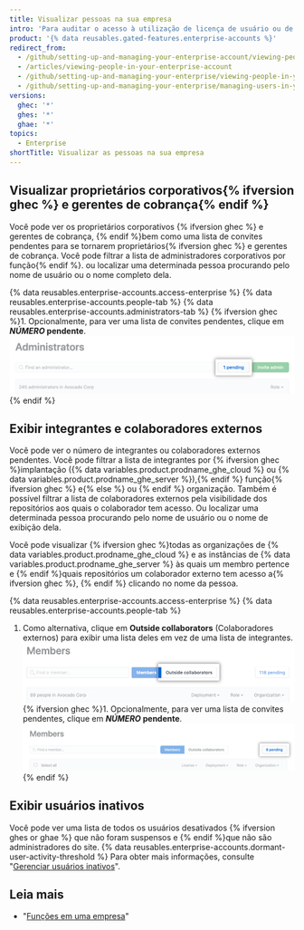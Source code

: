 ```yaml
---
title: Visualizar pessoas na sua empresa
intro: 'Para auditar o acesso à utilização de licença de usuário ou de recursos pertencentes à empresa, os proprietários corporativos podem exibir todos os administradores e integrantes da empresa.'
product: '{% data reusables.gated-features.enterprise-accounts %}'
redirect_from:
  - /github/setting-up-and-managing-your-enterprise-account/viewing-people-in-your-enterprise-account
  - /articles/viewing-people-in-your-enterprise-account
  - /github/setting-up-and-managing-your-enterprise/viewing-people-in-your-enterprise
  - /github/setting-up-and-managing-your-enterprise/managing-users-in-your-enterprise/viewing-people-in-your-enterprise
versions:
  ghec: '*'
  ghes: '*'
  ghae: '*'
topics:
  - Enterprise
shortTitle: Visualizar as pessoas na sua empresa
---
```


## Visualizar proprietários corporativos{% ifversion ghec %} e gerentes de cobrança{% endif %}

Você pode ver os proprietários corporativos {% ifversion ghec %} e gerentes de cobrança, {% endif %}bem como uma lista de convites pendentes para se tornarem proprietários{% ifversion ghec %} e gerentes de cobrança. Você pode filtrar a lista de administradores corporativos por função{% endif %}. ou localizar uma determinada pessoa procurando pelo nome de usuário ou o nome completo dela.

{% data reusables.enterprise-accounts.access-enterprise %}
{% data reusables.enterprise-accounts.people-tab %}
{% data reusables.enterprise-accounts.administrators-tab %}
{% ifversion ghec %}1. Opcionalmente, para ver uma lista de convites pendentes, clique em **_NÚMERO_ pendente**.
  ![Botão "NÚMERO pendente" à direita das opções de pesquisa e filtro](/assets/images/help/enterprises/administrators-pending.png){% endif %}

## Exibir integrantes e colaboradores externos

Você pode ver o número de integrantes ou colaboradores externos pendentes. Você pode filtrar a lista de integrantes por {% ifversion ghec %}implantação ({% data variables.product.prodname_ghe_cloud %} ou {% data variables.product.prodname_ghe_server %}),{% endif %} função{% ifversion ghec %} e{% else %} ou {% endif %} organização. Também é possível filtrar a lista de colaboradores externos pela visibilidade dos repositórios aos quais o colaborador tem acesso. Ou localizar uma determinada pessoa procurando pelo nome de usuário ou o nome de exibição dela.

Você pode visualizar {% ifversion ghec %}todas as organizações de {% data variables.product.prodname_ghe_cloud %} e as instâncias de {% data variables.product.prodname_ghe_server %} às quais um membro pertence e {% endif %}quais repositórios um colaborador externo tem acesso a{% ifversion ghec %}, {% endif %} clicando no nome da pessoa.

{% data reusables.enterprise-accounts.access-enterprise %}
{% data reusables.enterprise-accounts.people-tab %}
1. Como alternativa, clique em **Outside collaborators** (Colaboradores externos) para exibir uma lista deles em vez de uma lista de integrantes. ![Guia Outside collaborators (Colaboradores externos) na página Organization members (Integrantes da organização)](/assets/images/help/business-accounts/outside-collaborators-tab.png)
{% ifversion ghec %}1. Opcionalmente, para ver uma lista de convites pendentes, clique em **_NÚMERO_ pendente**.
  ![Botão "NÚMERO pendente" à direita das opções de pesquisa e filtro](/assets/images/help/enterprises/members-pending.png){% endif %}

## Exibir usuários inativos

Você pode ver uma lista de todos os usuários desativados {% ifversion ghes or ghae %} que não foram suspensos e {% endif %}que não são administradores do site. {% data reusables.enterprise-accounts.dormant-user-activity-threshold %} Para obter mais informações, consulte "[Gerenciar usuários inativos](/admin/user-management/managing-users-in-your-enterprise/managing-dormant-users)".

## Leia mais

- "[Funções em uma empresa](/admin/user-management/managing-users-in-your-enterprise/roles-in-an-enterprise)"
